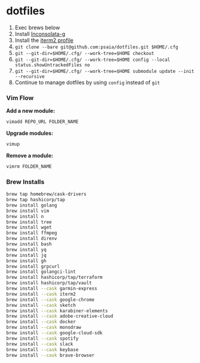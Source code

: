 # dotfiles

1. Exec brews below
2. Install [Inconsolata-g](/extra/Inconsolata-g.ttf)
3. Install the [iterm2 profile](.iterm2/Profiles.json)
4. `git clone --bare git@github.com:psaia/dotfiles.git $HOME/.cfg`
5. `git --git-dir=$HOME/.cfg/ --work-tree=$HOME checkout`
6. `git --git-dir=$HOME/.cfg/ --work-tree=$HOME config --local status.showUntrackedFiles no`
7. `git --git-dir=$HOME/.cfg/ --work-tree=$HOME submodule update --init --recursive`
8. Continue to manage dotfiles by using `config` instead of `git`

### Vim Flow

**Add a new module:**

```bash
vimadd REPO_URL FOLDER_NAME
```

**Upgrade modules:**

```bash
vimup
```

**Remove a module:**

```bash
vimrm FOLDER_NAME
```

### Brew Installs

```bash
brew tap homebrew/cask-drivers
brew tap hashicorp/tap
brew install golang
brew install vim
brew install n
brew install tree
brew install wget
brew install ffmpeg
brew install direnv
brew install bash
brew install yq
brew install jq
brew install gh
brew install grpcurl
brew install golangci-lint
brew install hashicorp/tap/terraform
brew install hashicorp/tap/vault
brew install --cask garmin-express
brew install --cask iterm2
brew install --cask google-chrome
brew install --cask sketch
brew install --cask karabiner-elements
brew install --cask adobe-creative-cloud
brew install --cask docker
brew install --cask monodraw
brew install --cask google-cloud-sdk
brew install --cask spotify
brew install --cask slack
brew install --cask keybase
brew install --cask brave-browser
```

